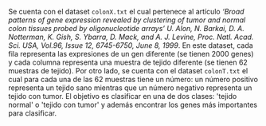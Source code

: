 Se cuenta con el dataset `colonX.txt` el cual pertenece al artı́culo _‘Broad patterns of gene expression revealed by clustering of tumor and normal colon tissues probed by oligonucleotide arrays’ U. Alon, N. Barkai, D. A. Notterman, K. Gish, S. Ybarra, D. Mack, and A. J. Levine, Proc. Natl. Acad. Sci. USA, Vol.96, Issue 12, 6745-6750, June 8, 1999_. En este dataset, cada fila representa las expresiones de un gen diferente (se tienen 2000 genes) y cada columna representa una muestra de tejido diferente (se tienen 62 muestras de tejido). Por otro lado, se cuenta con el dataset `colonT.txt` el cual para cada una de las 62 muestras tiene un número: un número positivo representa un tejido sano mientras que un número negativo representa un tejido con tumor. El objetivo es clasificar en una de dos clases: 'tejido normal' o 'tejido con tumor' y además encontrar los genes más importantes para clasificar.